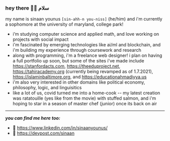 ### hey there 🕺🏽 سلام

<!--
**sxnaan/sxnaan** is a ✨ _special_ ✨ repository because its `README.md` (this file) appears on your GitHub profile. -->
my name is sinaan younus `[sin-ahh-n you-niss]` (he/him) and i'm currently a sophomore at the university of maryland, college park!

- i’m studying computer science and applied math, and love working on projects with social impact
- i'm fascinated by emerging technologies like ai/ml and blockchain, and i'm building my experience through coursework and research
- along with programming, i'm a freelance web designer! i plan on having a full portfolio up soon, but some of the sites i've made include https://stanfordacts.com, https://theeduproject.net, https://tahiracademy.org (currently being revamped as of 1.7.2021), https://islaminbaltimore.org, and https://educationahmadiyya.us
- i'm also very interested in other domains like political economy, philosophy, logic, and linguisitics
- like a lot of us, covid turned me into a home-cook -- my latest creation was ratatouille (yes like from the movie) with stuffed salmon, and i'm hoping to star in a season of master chef (junior) once its back on air
---
***you can find me here too:***
- 🔗 https://www.linkedin.com/in/sinaanyounus/
- 🔗 https://devpost.com/sinaan

